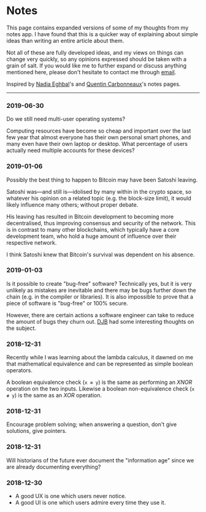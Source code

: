 <title>Notes</title>

# Notes

This page contains expanded versions of some of my thoughts from my notes app.
I have found that this is a quicker way of explaining about simple ideas than
writing an entire article about them.

Not all of these are fully developed ideas, and my views on things can change
very quickly, so any opinions expressed should be taken with a grain of salt.
If you would like me to further expand or discuss anything mentioned here,
please don't hesitate to contact me through [email](/contact).

Inspired by [Nadia Eghbal](https://nadiaeghbal.com/notes/)'s and
[Quentin Carbonneaux](https://c9x.me/notes/)'s notes pages.

---

### 2019-06-30

Do we still need multi-user operating systems?

Computing resources have become so cheap and important over the last few year
that almost everyone has their own personal smart phones, and many even have
their own laptop or desktop. What percentage of users actually need multiple
accounts for these devices?

### 2019-01-06

Possibly the best thing to happen to Bitcoin may have been Satoshi leaving.

Satoshi was&mdash;and still is&mdash;idolised by many within in the crypto
space, so whatever his opinion on a related topic (e.g. the block-size limit),
it would likely influence many others; without proper debate.

His leaving has resulted in Bitcoin development to becoming more decentralised,
thus improving consensus and security of the network. This is in contrast to
many other blockchains, which typically have a core development team, who hold
a huge amount of influence over their respective network.

I think Satoshi knew that Bitcoin's survival was dependent on his absence.

### 2019-01-03

Is it possible to create "bug-free" software? Technically yes, but it is very
unlikely as mistakes are inevitable and there may be bugs further down the
chain (e.g. in the compiler or libraries). It is also impossible to prove that
a piece of software is "bug-free" or 100% secure.

However, there are certain actions a software engineer can take to reduce the
amount of bugs they churn out. [DJB](https://cr.yp.to) had some interesting
thoughts on the subject.

### 2018-12-31

Recently while I was learning about the lambda calculus, it dawned on me that
mathematical equivalence and can be represented as simple boolean operators.

A boolean equivalence check (`x ≡ y`) is the same as performing an _XNOR_
operation on the two inputs. Likewise a boolean non-equivalence check (`x ≢ y`)
is the same as an _XOR_ operation.

### 2018-12-31

Encourage problem solving; when answering a question, don't give solutions,
give pointers.

### 2018-12-31

Will historians of the future ever document the "information age" since we are
already documenting everything?

### 2018-12-30

- A good UX is one which users never notice.
- A good UI is one which users admire every time they use it.
